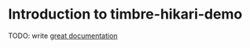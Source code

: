 # Introduction to timbre-hikari-demo

TODO: write [great documentation](http://jacobian.org/writing/what-to-write/)
